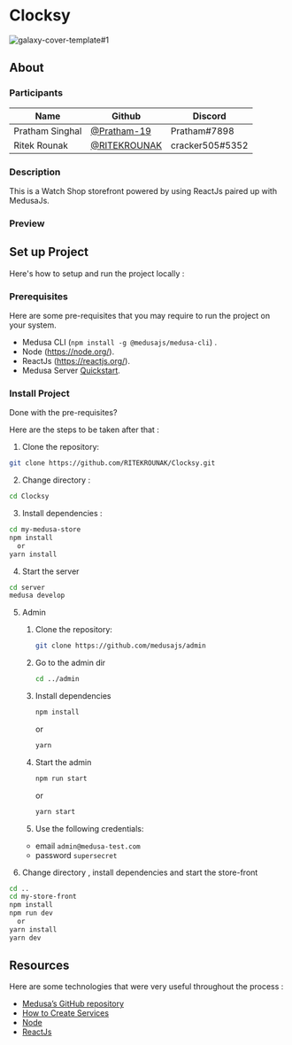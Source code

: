 # Clocksy
<!--![hackathon-banner](https://user-images.githubusercontent.com/64047505/197006009-d417f81b-e76a-4ed5-8820-c223ca061b47.jpg)-->

![galaxy-cover-template#1](https://user-images.githubusercontent.com/64047505/197012080-9325f32b-014f-42d2-8a9e-63c07d801391.jpg)

## About

### Participants

| Name            | Github                                         | Discord         |
| --------------- | ---------------------------------------------- | --------------- |
| Pratham Singhal | [@Pratham-19](https://github.com/Pratham-19)   | Pratham#7898    |
| Ritek Rounak    | [@RITEKROUNAK](https://github.com/RITEKROUNAK) | cracker505#5352 |

### Description
This is a Watch Shop storefront powered by using ReactJs paired up with MedusaJs.

### Preview

## Set up Project
Here's how to setup and run the project locally :

### Prerequisites

Here are some pre-requisites that you may require to run the project on your system.

- Medusa CLI (```npm install -g @medusajs/medusa-cli```) .
- Node (https://node.org/).
- ReactJs (https://reactjs.org/).
- Medusa Server [Quickstart](https://docs.medusajs.com/quickstart/quick-start).

### Install Project

Done with the pre-requisites?

Here are the steps to be taken after that :


1. Clone the repository:

```bash
git clone https://github.com/RITEKROUNAK/Clocksy.git
```

2. Change directory :

```bash
cd Clocksy
```
3. Install dependencies :

```bash
cd my-medusa-store
npm install
  or
yarn install
```

4. Start the server

```bash
cd server
medusa develop
```
5. Admin
    1. Clone the repository:
       ```bash
       git clone https://github.com/medusajs/admin
       ```
    1. Go to the admin dir
       ```bash
       cd ../admin
       ```
    1. Install dependencies
       ```bash
       npm install
       ```
       or
       ```bash
       yarn
       ```
    1. Start the admin

       ```bash
       npm run start
       ```

       or

       ```bash
       yarn start
       ```
       
    1. Use the following credentials:

      - email `admin@medusa-test.com`
      - password `supersecret`

6. Change directory , install dependencies and start the store-front

```bash
cd ..
cd my-store-front
npm install
npm run dev
  or
yarn install
yarn dev
```

## Resources

Here are some technologies that were very useful throughout the process :

- [Medusa’s GitHub repository](https://github.com/medusajs/medusa)
- [How to Create Services](https://docs.medusajs.com/advanced/backend/services/create-service)
- [Node](https://node.org/)
- [ReactJs](https://reactjs.org/)
